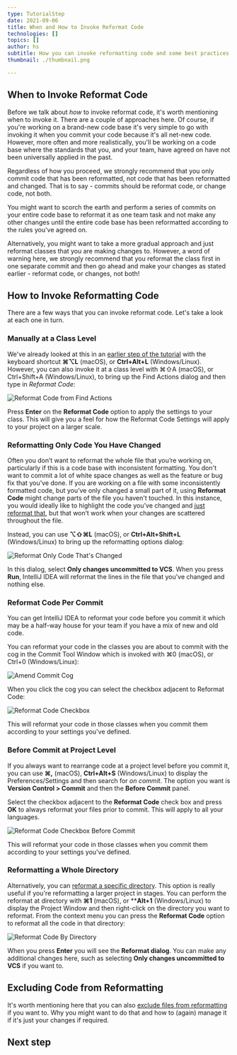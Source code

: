 ```yaml
---
type: TutorialStep
date: 2021-09-06
title: When and How to Invoke Reformat Code
technologies: []
topics: []
author: hs
subtitle: How you can invoke reformatting code and some best practices to consider
thumbnail: ./thumbnail.png

---
```



## When to Invoke Reformat Code
Before we talk about _how_ to invoke reformat code, it's worth mentioning when to invoke it. There are a couple of approaches here. Of course, if you're working on a brand-new code base it's very simple to go with invoking it when you commit your code because it's all net-new code. However, more often and more realistically, you'll be working on a code base where the standards that you, and your team, have agreed on have not been universally applied in the past.

Regardless of how you proceed, we strongly recommend that you only commit code that has been reformatted, not code that has been reformatted and changed. That is to say - commits should be reformat code, or change code, not both.

You might want to scorch the earth and perform a series of commits on your entire code base to reformat it as one team task and not make any other changes until the entire code base has been reformatted according to the rules you've agreed on.

Alternatively, you might want to take a more gradual approach and just reformat classes that you are making changes to. However, a word of warning here, we strongly recommend that you reformat the class first in one separate commit and then go ahead and make your changes as stated earlier - reformat code, or changes, not both!

## How to Invoke Reformatting Code

There are a few ways that you can invoke reformat code. Let's take a look at each one in turn.

### Manually at a Class Level
We've already looked at this in an [earlier step of the tutorial](../reformatting-a-selection-or-class) with the keyboard shortcut **⌘⌥L** (macOS), or **Ctrl+Alt+L** (Windows/Linux). However, you can also invoke it at a class level with ⌘⇧A (macOS), or Ctrl+Shift+A (Windows/Linux), to bring up the Find Actions dialog and then type in _Reformat Code_:

![Reformat Code from Find Actions](reformat-code-find-actions.png)

Press **Enter** on the **Reformat Code** option to apply the settings to your class. This will give you a feel for how the Reformat Code Settings will apply to your project on a larger scale.

### Reformatting Only Code You Have Changed
Often you don’t want to reformat the whole file that you’re working on, particularly if this is a code base with inconsistent formatting. You don't want to commit a lot of white space changes as well as the feature or bug fix that you've done.  If you are working on a file with some inconsistently formatted code, but you’ve only changed a small part of it, using **Reformat Code** might change parts of the file you haven't touched. In this instance, you would ideally like to highlight the code you’ve changed and [just reformat that](../reformatting-a-selection-or-class), but that won’t work when your changes are scattered throughout the file.

Instead, you can use **⌥⇧⌘L** (macOS), or **Ctrl+Alt+Shift+L** (Windows/Linux) to bring up the reformatting options dialog:

![Reformat Only Code That's Changed](reformat-code-only-changed.png)

In this dialog, select **Only changes uncommitted to VCS**. When you press **Run**, IntelliJ IDEA will reformat the lines in the file that you've changed and nothing else. 

### Reformat Code Per Commit

You can get IntelliJ IDEA to reformat your code before you commit it which may be a half-way house for your team if you have a mix of new and old code. 

You can reformat your code in the classes you are about to commit with the cog in the Commit Tool Window which is invoked with ⌘0 (macOS), or Ctrl+0 (Windows/Linux):

![Amend Commit Cog](amend-commit-cog.png)

When you click the cog you can select the checkbox adjacent to Reformat Code:

![Reformat Code Checkbox](reformat-code-checkbox.png)

This will reformat your code in those classes when you commit them according to your settings you've defined.

### Before Commit at Project Level 

If you always want to rearrange code at a project level before you commit it, you can use **⌘,** (macOS), **Ctrl+Alt+S** (Windows/Linux) to display the Preferences/Settings and then search for _on commit_. The option you want is **Version Control > Commit** and then the **Before Commit** panel.

Select the checkbox adjacent to the **Reformat Code** check box and press **OK** to always reformat your files prior to commit. This will apply to all your languages.

![Reformat Code Checkbox Before Commit](reformat-code-checkbox.png)

This will reformat your code in those classes when you commit them according to your settings you've defined.

### Reformatting a Whole Directory
Alternatively, you can [reformat a specific directory](https://www.jetbrains.com/help/idea/reformat-and-rearrange-code.html#reformat_module_directory). This option is really useful if you're reformatting a larger project in stages. You can perform the reformat at directory with **⌘1** (macOS), or ****Alt+1** (Windows/Linux) to display the Project Window and then right-click on the directory you want to reformat. From the context menu you can press the **Reformat Code** option to reformat all the code in that directory:

![Reformat Code By Directory](reformat-code-by-directory.png)

When you press **Enter** you will see the **Reformat dialog**. You can make any additional changes here, such as selecting **Only changes uncommitted to VCS** if you want to.

## Excluding Code from Reformatting
It's worth mentioning here that you can also [exclude files from reformatting](https://www.jetbrains.com/help/idea/reformat-and-rearrange-code.html#exclude_file_from_reformat) if you want to.
Why you might want to do that and how to (again) manage it if it's just your changes if required. 

## Next step